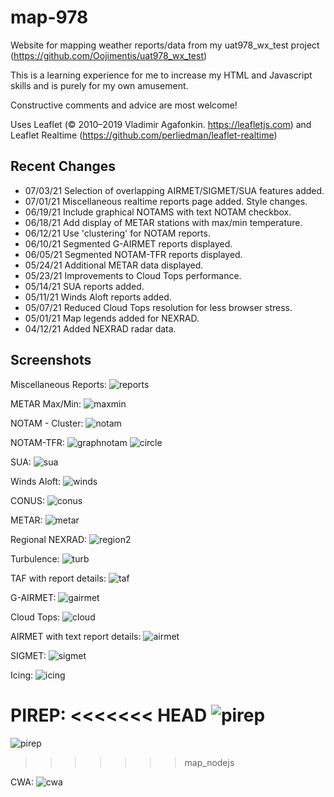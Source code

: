 # map-978

Website for mapping weather reports/data from my uat978_wx_test project (https://github.com/Oojimentis/uat978_wx_test)

This is a learning experience for me to increase my HTML and Javascript skills and is purely for my own amusement.

Constructive comments and advice are most welcome!

Uses Leaflet (© 2010–2019 Vladimir Agafonkin. https://leafletjs.com) 
and Leaflet Realtime (https://github.com/perliedman/leaflet-realtime)

## Recent Changes
* 07/03/21 Selection of overlapping AIRMET/SIGMET/SUA features added.
* 07/01/21 Miscellaneous realtime reports page added. Style changes.
* 06/19/21 Include graphical NOTAMS with text NOTAM checkbox.
* 06/18/21 Add display of METAR stations with max/min temperature.
* 06/12/21 Use 'clustering' for NOTAM reports.
* 06/10/21 Segmented G-AIRMET reports displayed.
* 06/05/21 Segmented NOTAM-TFR reports displayed.
* 05/24/21 Additional METAR data displayed.
* 05/23/21 Improvements to Cloud Tops performance.
* 05/14/21 SUA reports added.
* 05/11/21 Winds Aloft reports added.
* 05/07/21 Reduced Cloud Tops resolution for less browser stress.
* 05/01/21 Map legends added for NEXRAD.
* 04/12/21 Added NEXRAD radar data.


## Screenshots

Miscellaneous Reports:
![reports](https://user-images.githubusercontent.com/60933475/124370992-5dd79700-dc4b-11eb-88cd-ce31fb7ebb82.png)

METAR Max/Min:
![maxmin](https://user-images.githubusercontent.com/60933475/124371175-371a6000-dc4d-11eb-99c1-a4cdf648f812.png)

NOTAM - Cluster:
![notam](https://user-images.githubusercontent.com/60933475/124371015-a8f1aa00-dc4b-11eb-9999-5a20d684797f.png)

NOTAM-TFR:
![graphnotam](https://user-images.githubusercontent.com/60933475/124371022-c9b9ff80-dc4b-11eb-9f82-16a1d10df683.png)
![circle](https://user-images.githubusercontent.com/60933475/124371023-ce7eb380-dc4b-11eb-931e-e9833b7e4b91.png)

SUA:
![sua](https://user-images.githubusercontent.com/60933475/124371033-e6eece00-dc4b-11eb-9a82-352a7e69d421.png)

Winds Aloft:
![winds](https://user-images.githubusercontent.com/60933475/124371038-ebb38200-dc4b-11eb-95de-26a4f3cdfd4e.png)

CONUS:
![conus](https://user-images.githubusercontent.com/60933475/124371041-f0783600-dc4b-11eb-96f1-cf26149819e1.png)

METAR:
![metar](https://user-images.githubusercontent.com/60933475/124371053-0ede3180-dc4c-11eb-867a-1ea49794d096.png)

Regional NEXRAD:
![region2](https://user-images.githubusercontent.com/60933475/124371055-19003000-dc4c-11eb-9b85-0df254e07380.png)

Turbulence:
![turb](https://user-images.githubusercontent.com/60933475/124371057-1e5d7a80-dc4c-11eb-81bc-0fd6808531e9.png)

TAF with report details:
![taf](https://user-images.githubusercontent.com/60933475/124371065-2ddcc380-dc4c-11eb-9614-f900272ed7aa.png)

G-AIRMET:
![gairmet](https://user-images.githubusercontent.com/60933475/124371067-32a17780-dc4c-11eb-9b9f-e9f5e32ad28c.png)

Cloud Tops:
![cloud](https://user-images.githubusercontent.com/60933475/124371071-392fef00-dc4c-11eb-9b62-7c6791bb7bb2.png)

AIRMET with text report details:
![airmet](https://user-images.githubusercontent.com/60933475/124371074-3fbe6680-dc4c-11eb-9ad4-c0257d63e81e.png)

SIGMET:
![sigmet](https://user-images.githubusercontent.com/60933475/124371078-464cde00-dc4c-11eb-8999-f04deb2b0e31.png)

Icing:
![icing](https://user-images.githubusercontent.com/60933475/124371082-4d73ec00-dc4c-11eb-8e9a-d9408fa33aea.png)

PIREP:
<<<<<<< HEAD
![pirep](https://user-images.githubusercontent.com/60933475/117853479-78e2e780-b256-11eb-91c5-6a4c0dc8fdde.png)
=======
![pirep](https://user-images.githubusercontent.com/60933475/124371124-c8d59d80-dc4c-11eb-8ddd-09183ad70c9f.png)
>>>>>>> map_nodejs

CWA:
![cwa](https://user-images.githubusercontent.com/60933475/124371130-d25f0580-dc4c-11eb-9f53-cfe172ecf894.png)
